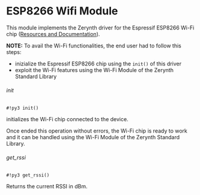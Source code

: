 # ESP8266 Wifi Module

This module implements the Zerynth driver for the Espressif ESP8266 Wi-Fi chip ([Resources and Documentation](https://espressif.com/en/products/hardware/esp8266ex/resources)).

**NOTE:** To avail the Wi-Fi functionalities, the end user had to follow this steps:
* inizialize the Espressif ESP8266 chip using the `init()` of this driver
* exploit the Wi-Fi features using the Wi-Fi Module of the Zerynth Standard Library

###### init

```#!py3 init()```

initializes the Wi-Fi chip connected to the device.

Once ended this operation without errors, the Wi-Fi chip is ready to work and it can be handled using the Wi-Fi Module of the Zerynth Standard Library.

###### get_rssi

```#!py3 get_rssi()```

Returns the current RSSI in dBm.
<!--stackedit_data:
eyJoaXN0b3J5IjpbLTkzODg3MDk3Ml19
-->